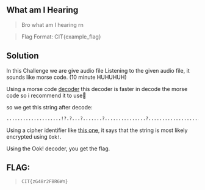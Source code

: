 ## What am I Hearing

>Bro what am I hearing rn

>Flag Format: CIT{example_flag}




## Solution
In this Challenge we are give audio file
Listening to the given audio file, it sounds like morse code. (10 minute HUHUHUH)

Using a morse code [decoder](https://morsefm.com/) this decoder is faster in decode the morse code so i recommend it to use👻

so we get this string after decode:

```bash
....................!?.?...?.......?...............?....................?.?.?.?.!!?!.?.?.?!!!!!!!.............!.......................!..?..............................................!.!!!.?.!!!!!!!!!!!!!!!!!!!!!!!!!!!.!!!!!!!!!!!!!!!!!!!!!!!!!!!!!!!!!!!!!!!.........!..?!!!!!!!!!!!!!!!!!.?.!!!!!!!!!!!!!.........................................!.!!!!!!!!!.................................!.?.................................................!..?..........!..?!!!!!!!!!...............................!.
```

Using a cipher identifier like [this one](https://www.dcode.fr/cipher-identifier), it says that the string is most likely encrypted using `Ook!`. 

Using the Ook! decoder, you get the flag. 

## FLAG:
>`CIT{zG48r2FBR6Wn}`
